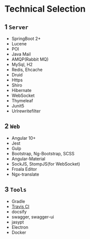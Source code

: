 # Technical Selection

## 1 `Server`
- SpringBoot 2+
- Lucene
- POI
- Java Mail
- AMQP(Rabbit MQ)
- MySql, H2
- Redis, Ehcache
- Druid
- Https
- Shiro
- Hibernate
- WebSocket
- Thymeleaf
- Junit5
- Urlrewritefilter

## 2 `Web`
- Angular 10+
- Jest
- Gulp
- Bootstrap, Ng-Bootstrap, SCSS
- Angular-Material
- SockJS, StompJS(for WebSocket)
- Froala Editor
- Ngx-translate

## 3 `Tools`
- Gradle
- [Travis CI](https://travis-ci.org/github/JavaFamilyClub/jfoa)
- docsify
- swagger, swagger-ui
- jasypt
- Electron
- Docker

